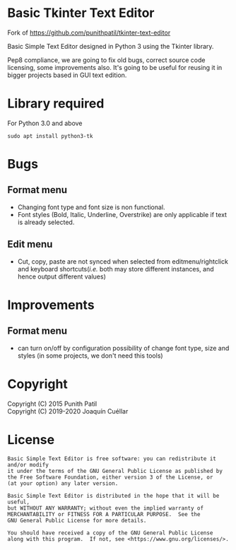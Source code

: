 # Basic Tkinter Text Editor
Fork of https://github.com/punithpatil/tkinter-text-editor

Basic Simple Text Editor designed in Python 3 using the Tkinter library.

Pep8 compliance, we are going to fix old bugs, correct source code licensing, some improvements also. It's going to be useful for reusing it in bigger projects based in GUI text edition.

# Library required
For Python 3.0 and above

`sudo apt install python3-tk`

# Bugs
Format menu
-----------
+ Changing font type and font size is non functional.
+ Font styles (Bold, Italic, Underline, Overstrike) are only applicable if text is already selected.

Edit menu
---------
+ Cut, copy, paste are not synced when selected from editmenu/rightclick and keyboard shortcuts(*i.e.* both may store different instances, and hence output different values)

# Improvements
Format menu
----------
+ can turn on/off by configuration possibility of change font type, size and styles (in some projects, we don't need this tools)

# Copyright

Copyright (C) 2015 Punith Patil <br/>
Copyright (C) 2019-2020 Joaquín Cuéllar

# License

```
Basic Simple Text Editor is free software: you can redistribute it and/or modify
it under the terms of the GNU General Public License as published by
the Free Software Foundation, either version 3 of the License, or
(at your option) any later version.

Basic Simple Text Editor is distributed in the hope that it will be useful,
but WITHOUT ANY WARRANTY; without even the implied warranty of
MERCHANTABILITY or FITNESS FOR A PARTICULAR PURPOSE.  See the
GNU General Public License for more details.

You should have received a copy of the GNU General Public License
along with this program.  If not, see <https://www.gnu.org/licenses/>.
```